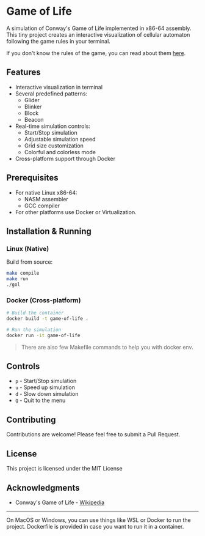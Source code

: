 # Game of Life

A simulation of Conway's Game of Life implemented in x86-64 assembly. 
This tiny project creates an interactive visualization of cellular automaton following the game rules in your terminal.

If you don't know the rules of the game, you can read about them [here](https://en.wikipedia.org/wiki/Conway%27s_Game_of_Life).

## Features

- Interactive visualization in terminal
- Several predefined patterns:
  - Glider
  - Blinker
  - Block
  - Beacon
- Real-time simulation controls:
  - Start/Stop simulation
  - Adjustable simulation speed
  - Grid size customization
  - Colorful and colorless mode
- Cross-platform support through Docker

## Prerequisites

- For native Linux x86-64:
  - NASM assembler
  - GCC compiler
- For other platforms use Docker or Virtualization.

## Installation & Running

### Linux (Native)

Build from source:
```bash
make compile
make run
./gol
```

### Docker (Cross-platform)

```bash
# Build the container
docker build -t game-of-life .

# Run the simulation
docker run -it game-of-life
```

> There are also few Makefile commands to help you with docker env.

## Controls

- `p` - Start/Stop simulation
- `u` - Speed up simulation
- `d` - Slow down simulation
- `Q` - Quit to the menu

## Contributing

Contributions are welcome! Please feel free to submit a Pull Request.

## License

This project is licensed under the MIT License 

## Acknowledgments

- Conway's Game of Life - [Wikipedia](https://en.wikipedia.org/wiki/Conway%27s_Game_of_Life)

---

On MacOS or Windows, you can use things like WSL or Docker to run the project.
Dockerfile is provided in case you want to run it in a container.


